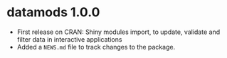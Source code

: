 # datamods 1.0.0

* First release on CRAN: Shiny modules import, to update, validate and filter data in interactive applications
* Added a `NEWS.md` file to track changes to the package.
